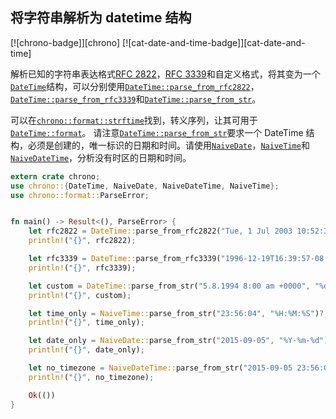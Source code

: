 ## 将字符串解析为 datetime 结构

[![chrono-badge]][chrono] [![cat-date-and-time-badge]][cat-date-and-time]

解析已知的字符串表达格式[RFC 2822]，[RFC 3339]和自定义格式，将其变为一个[`DateTime`]结构，可以分别使用[`DateTime::parse_from_rfc2822`]，[`DateTime::parse_from_rfc3339`]和[`DateTime::parse_from_str`]。

可以在[`chrono::format::strftime`]找到，转义序列，让其可用于[`DateTime::format`]。 请注意[`DateTime::parse_from_str`]要求一个 DateTime 结构，必须是创建的，唯一标识的日期和时间。请使用[`NaiveDate`]，[`NaiveTime`]和[`NaiveDateTime`]，分析没有时区的日期和时间。

```rust
extern crate chrono;
use chrono::{DateTime, NaiveDate, NaiveDateTime, NaiveTime};
use chrono::format::ParseError;


fn main() -> Result<(), ParseError> {
    let rfc2822 = DateTime::parse_from_rfc2822("Tue, 1 Jul 2003 10:52:37 +0200")?;
    println!("{}", rfc2822);

    let rfc3339 = DateTime::parse_from_rfc3339("1996-12-19T16:39:57-08:00")?;
    println!("{}", rfc3339);

    let custom = DateTime::parse_from_str("5.8.1994 8:00 am +0000", "%d.%m.%Y %H:%M %P %z")?;
    println!("{}", custom);

    let time_only = NaiveTime::parse_from_str("23:56:04", "%H:%M:%S")?;
    println!("{}", time_only);

    let date_only = NaiveDate::parse_from_str("2015-09-05", "%Y-%m-%d")?;
    println!("{}", date_only);

    let no_timezone = NaiveDateTime::parse_from_str("2015-09-05 23:56:04", "%Y-%m-%d %H:%M:%S")?;
    println!("{}", no_timezone);

    Ok(())
}
```

[`chrono::format::strftime`]: https://docs.rs/chrono/*/chrono/format/strftime/index.html
[`datetime::format`]: https://docs.rs/chrono/*/chrono/struct.DateTime.html#method.format
[`datetime::parse_from_rfc2822`]: https://docs.rs/chrono/*/chrono/struct.DateTime.html#method.parse_from_rfc2822
[`datetime::parse_from_rfc3339`]: https://docs.rs/chrono/*/chrono/struct.DateTime.html#method.parse_from_rfc3339
[`datetime::parse_from_str`]: https://docs.rs/chrono/*/chrono/struct.DateTime.html#method.parse_from_str
[`datetime::to_rfc2822`]: https://docs.rs/chrono/*/chrono/struct.DateTime.html#method.to_rfc2822
[`datetime::to_rfc3339`]: https://docs.rs/chrono/*/chrono/struct.DateTime.html#method.to_rfc3339
[`datetime`]: https://docs.rs/chrono/*/chrono/struct.DateTime.html
[`naivedate`]: https://docs.rs/chrono/*/chrono/naive/struct.NaiveDate.html
[`naivedatetime`]: https://docs.rs/chrono/*/chrono/naive/struct.NaiveDateTime.html
[`naivetime`]: https://docs.rs/chrono/*/chrono/naive/struct.NaiveTime.html
[rfc 2822]: https://www.ietf.org/rfc/rfc2822.txt
[rfc 3339]: https://www.ietf.org/rfc/rfc3339.txt
